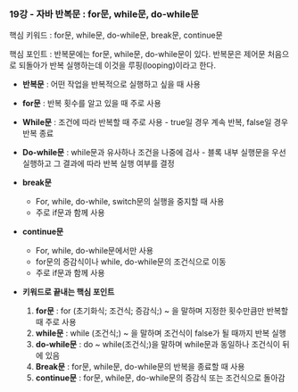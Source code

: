 
### 19강 - 자바 반복문 : for문, while문, do-while문

핵심 키워드 : for문, while문, do-while문, break문, continue문

핵심 포인트 : 반복문에는 for문, while문, do-while문이 있다. 반복문은 제어문 처음으로 되돌아가 반복 실행하는데 이것을 루핑(looping)이라고 한다.

- **반복문** : 어떤 작업을 반복적으로 실행하고 싶을 때 사용
- **for문** : 반복 횟수를 알고 있을 때 주로 사용
- **While문** : 조건에 따라 반복할 때 주로 사용 - true일 경우 계속 반복, false일 경우 반복 종료
- **Do-while문** : while문과 유사하나 조건을 나중에 검사 - 블록 내부 실행문을 우선 실행하고 그 결과에 따라 반복 실행 여부를 결정
- **break문**
    - For, while, do-while, switch문의 실행을 중지할 때 사용
    - 주로 if문과 함께 사용
- **continue문**
    - For, while, do-while문에서만 사용
    - for문의 증감식이나 while, do-while문의 조건식으로 이동
    - 주로 if문과 함께 사용
    
- **키워드로 끝내는 핵심 포인트**
    1. **for문** : for (초기화식; 조건식; 증감식;) ~ 을 말하며 지정한 횟수만큼만 반복할 때 주로 사용
    2. **while문** : while (조건식;) ~ 을 말하며 조건식이 false가 될 때까지 반복 실행
    3. **do-while문** : do ~ while(조건식;)을 말하며 while문과 동일하나 조건식이 뒤에 있음
    4. **Break문** : for문, while문, do-while문의 반복을 종료할 때 사용
    5. **continue문** : for문, while문, do-while문의 증감식 또는 조건식으로 돌아감